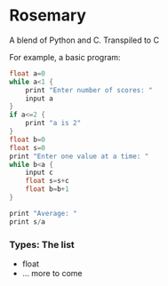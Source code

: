 # Rosemary
A blend of Python and C. Transpiled to C

For example, a basic program:
```c
float a=0
while a<1 {
    print "Enter number of scores: "
    input a
}
if a<=2 {
    print "a is 2"
}
float b=0
float s=0
print "Enter one value at a time: "
while b<a {
    input c
    float s=s+c
    float b=b+1
}

print "Average: "
print s/a
```
### Types: The list
- float
- ... more to come
